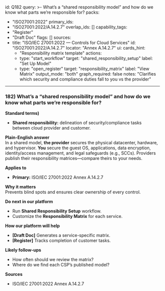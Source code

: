 id: Q182
query: >-
  What’s a “shared responsibility model” and how do we know what parts we’re responsible for?
packs:
  - "ISO27001:2022"
primary_ids:
  - "ISO27001:2022/A.14.2.7"
overlap_ids: []
capability_tags:
  - "Register"
  - "Draft Doc"
flags: []
sources:
  - title: "ISO/IEC 27001:2022 — Controls for Cloud Services"
    id: "ISO27001:2022/A.14.2.7"
    locator: "Annex A.14.2.7"
ui:
  cards_hint:
    - "Responsibility matrix template"
  actions:
    - type: "start_workflow"
      target: "shared_responsibility_setup"
      label: "Set Up Model"
    - type: "open_register"
      target: "responsibility_matrix"
      label: "View Matrix"
output_mode: "both"
graph_required: false
notes: "Clarifies which security and compliance duties fall to you vs the provider"
---
### 182) What’s a “shared responsibility model” and how do we know what parts we’re responsible for?

**Standard terms)**  
- **Shared responsibility:** delineation of security/compliance tasks between cloud provider and customer.

**Plain-English answer**  
In a shared model, **the provider** secures the physical datacenter, hardware, and hypervisor. **You** secure the guest OS, applications, data encryption, identity/access management, and legal safeguards (e.g., SCCs). Providers publish their responsibility matrices—compare theirs to your needs.

**Applies to**  
- **Primary:** ISO/IEC 27001:2022 Annex A.14.2.7

**Why it matters**  
Prevents blind spots and ensures clear ownership of every control.

**Do next in our platform**  
- Run **Shared Responsibility Setup** workflow.  
- Customize the **Responsibility Matrix** for each service.

**How our platform will help**  
- **[Draft Doc]** Generates a service-specific matrix.  
- **[Register]** Tracks completion of customer tasks.

**Likely follow-ups**  
- How often should we review the matrix?  
- Where do we find each CSP’s published model?

**Sources**  
- ISO/IEC 27001:2022 Annex A.14.2.7  
